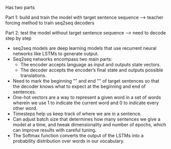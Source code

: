 Has two parts

Part 1: build and train the model with target sentence sequence --> teacher forcing method to train seq2seq decoders

Part 2: test the model without target sentence sequence --> need to decode step by step

- seq2seq models are deep learning models that use recurrent neural networks like LSTMs to generate output.
- Seq2seq networks encompass two main parts:
  + The encoder accepts language as input and outputs state vectors.
  + The decoder accepts the encoder’s final state and outputs possible translations.
- Need to mark the beginning "<START>" and end "<END>" of target sentences so that the decoder knows what to expect at the beginning and end of sentences.
- One-hot vectors are a way to represent a given word in a set of words wherein we use 1 to indicate the current word and 0 to indicate every other word.
- Timesteps help us keep track of where we are in a sentence.
- Can adjust batch size that determines how many sentences we give a model at a time, and tweak dimensionality and number of epochs, which can improve results with careful tuning.
- The Softmax function converts the output of the LSTMs into a probability distribution over words in our vocabulary.
